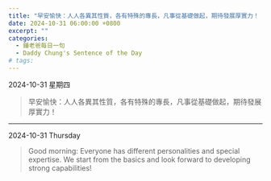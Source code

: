 ```yaml
---
title: "早安愉快：人人各異其性質，各有特殊的專長，凡事從基礎做起，期待發展厚實力！ <br> Good morning: Everyone has different personalities and special expertise. We start from the basics and look forward to developing strong capabilities!"
date: 2024-10-31 06:00:00 +0800
excerpt: ""
categories:
  - 鍾老爸每日一句
  - Daddy Chung's Sentence of the Day
# tags:
---
```


2024-10-31 星期四

> 早安愉快：人人各異其性質，各有特殊的專長，凡事從基礎做起，期待發展厚實力！

---

2024-10-31 Thursday

> Good morning: Everyone has different personalities and special expertise. We start from the basics and look forward to developing strong capabilities!
